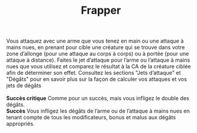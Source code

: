 ﻿---
# ATTENTION : Ne modifiez pas ce fichier
# Ce fichier est généré automatiquement par un script d'après les données du module Foundry VTT officiel et de sa traduction
title: Frapper
titleEn: Strike
id: VjxZFuUXrCU94MWR
group: actions
---
<p><span>Vous attaquez avec une arme que vous tenez en main ou une attaque à mains nues, en prenant pour cible une créature qui se trouve dans votre zone d’allonge (pour une attaque au corps à corps) ou à portée (pour une attaque à distance). Faites le jet d’attaque pour l’arme ou l’attaque à mains nues que vous utilisez et comparez le résultat à la CA de la créature ciblée afin de déterminer son effet. Consultez les sections "Jets d’attaque" et "Dégâts" pour en savoir plus sur la façon de calculer vos attaques et vos jets de dégâts<br><br><strong>Succès critique</strong> Comme pour un succès, mais vous infligez le double des dégâts.<br><strong>Succès</strong> Vous infligez les dégâts de l’arme ou de l’attaque à mains nues en tenant compte de tous les modificateurs, bonus et malus aux dégâts appropriés.&nbsp;</span></p>
